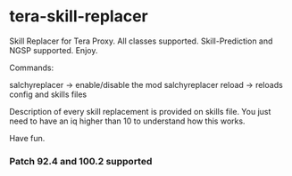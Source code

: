 # tera-skill-replacer

Skill Replacer for Tera Proxy. All classes supported. Skill-Prediction and NGSP supported. Enjoy.

Commands:

salchyreplacer -> enable/disable the mod
salchyreplacer reload -> reloads config and skills files

Description of every skill replacement is provided on skills file. You just need to have an iq higher than 10 to understand how this works.

Have fun.

### Patch 92.4 and 100.2 supported
